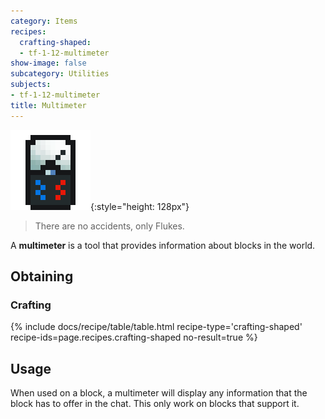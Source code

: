 ```yaml
---
category: Items
recipes:
  crafting-shaped:
  - tf-1-12-multimeter
show-image: false
subcategory: Utilities
subjects:
- tf-1-12-multimeter
title: Multimeter
---
```


![Multimeter](/assets/images/docs/1.12/thermal-foundation/multimeter.png){:style="height: 128px"}

> There are no accidents, only Flukes.


A **multimeter** is a tool that provides information about blocks in the world.


Obtaining
---------

### Crafting
{% include docs/recipe/table/table.html recipe-type='crafting-shaped' recipe-ids=page.recipes.crafting-shaped no-result=true %}


Usage
-----

When used on a block, a multimeter will display any information that the block
has to offer in the chat. This only work on blocks that support it.
